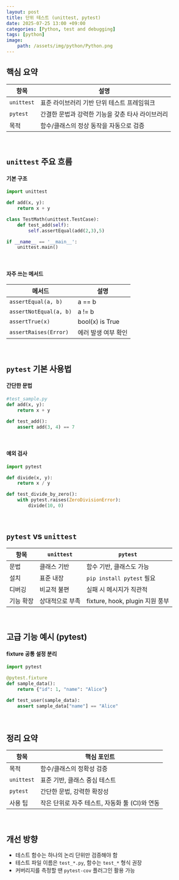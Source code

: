 ```yaml
---
layout: post
title: 단위 테스트 (unittest, pytest)
date: 2025-07-25 13:00 +09:00
categories: [Python, test and debugging]
tags: [python]
image:
    path: /assets/img/python/Python.png
---
```


## 핵심 요약

| 항목       | 설명                                             |
| ---------- | ------------------------------------------------ |
| `unittest` | 표준 라이브러리 기반 단위 테스트 프레임워크      |
| `pytest`   | 간결한 문법과 강력한 기능을 갖춘 타사 라이브러리 |
| 목적       | 함수/클래스의 정상 동작을 자동으로 검증          |

<br>

## `unittest` 주요 흐름 

#### 기본 구조

```python
import unittest

def add(x, y):
    return x + y

class TestMath(unittest.TestCase):
    def test_add(self):
        self.assertEqual(add(2,3),5)

if __name__ == '__main__':
    unittest.main()
```

<br>

#### 자주 쓰는 메서드

| 메서드                 | 설명                |
| ---------------------- | ------------------- |
| `assertEqual(a, b)`    | a == b              |
| `assertNotEqual(a, b)` | a != b              |
| `assertTrue(x)`        | bool(x) is True     |
| `assertRaises(Error)`  | 에러 발생 여부 확인 |

<br>

## `pytest` 기본 사용법

#### 간단한 문법

```python
#test_sample.py
def add(x, y):
    return x + y

def test_add():
    assert add(3, 4) == 7
```

<br>

#### 예외 검사

```python
import pytest

def divide(x, y):
    return x / y

def test_divide_by_zero():
    with pytest.raises(ZeroDivisionError):
        divide(10, 0)
```

<br>

## `pytest` vs `unittest`

| 항목      | `unittest`      | `pytest`                        |
| --------- | --------------- | ------------------------------- |
| 문법      | 클래스 기반     | 함수 기반, 클래스도 가능        |
| 설치      | 표준 내장       | `pip install pytest` 필요       |
| 디버깅    | 비교적 불편     | 실패 시 메시지가 직관적         |
| 기능 확장 | 상대적으로 부족 | fixture, hook, plugin 지원 풍부 |

<br>

## 고급 기능 예시 (pytest) 

#### fixture 공통 설정 분리

```python
import pytest

@pytest.fixture
def sample_data():
    return {"id": 1, "name": "Alice"}

def test_user(sample_data):
    assert sample_data["name"] == "Alice"
```

<br>

## 정리 요약

| 항목 | 핵심 포인트 |
|-|-|
| 목적 | 함수/클래스의 정확성 검증 |
| `unittest` | 표준 기반, 클래스 중심 테스트 |
| `pytest` | 간단한 문법, 강력한 확장성 |
| 사용 팁 | 작은 단위로 자주 테스트, 자동화 툴 (CI)와 연동 |

<br>

## 개선 방향

- 테스트 함수는 하나의 논리 단위만 검증해야 함
- 테스트 파일 이름은 `test_*.py`, 함수는 `test_*` 형식 권장
- 커버리지를 측정할 땐 `pytest-cov` 플러그인 활용 가능